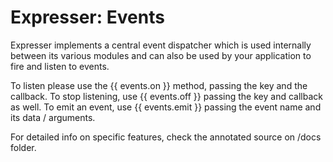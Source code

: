 # Expresser: Events

Expresser implements a central event dispatcher which is used internally between its various modules and can also be used by your application to fire and listen to events.

To listen please use the {{ events.on }} method, passing the key and the callback. To stop listening, use {{ events.off }} passing the key and callback as well. To emit an event, use {{ events.emit }} passing the event name and its data / arguments.

For detailed info on specific features, check the annotated source on /docs folder.
